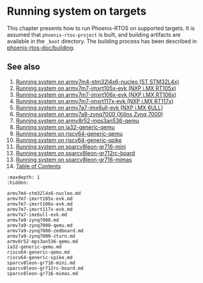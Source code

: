 # Running system on targets

This chapter presents how to run Phoenix-RTOS on supported targets. It is assumed that `phoenix-rtos-project` is built,
and building artifacts are available in the `_boot` directory. The building process has been described in
[phoenix-rtos-doc/building](../building/index.md).

## See also

1. [Running system on armv7m4-stm32l4x6-nucleo (ST STM32L4x)](armv7m4-stm32l4x6-nucleo.md)
2. [Running system on armv7m7-imxrt105x-evk (NXP i.MX RT105x)](armv7m7-imxrt105x-evk.md)
3. [Running system on armv7m7-imxrt106x-evk (NXP i.MX RT106x)](armv7m7-imxrt106x-evk.md)
4. [Running system on armv7m7-imxrt117x-evk (NXP i.MX RT117x)](armv7m7-imxrt117x-evk.md)
5. [Running system on armv7a7-imx6ull-evk (NXP i.MX 6ULL)](armv7a7-imx6ull-evk.md)
6. [Running system on armv7a9-zynq7000 (Xilinx Zynq 7000)](armv7a9-zynq7000.md)
7. [Running system on armv8r52-mps3an536-qemu](armv8r52-mps3an536-qemu.md)
8. [Running system on ia32-generic-qemu](ia32-generic-qemu.md)
9. [Running system on riscv64-generic-qemu](riscv64-generic-qemu.md)
10. [Running system on riscv64-generic-spike](riscv64-generic-spike.md)
11. [Running system on sparcv8leon-gr716-mini](sparcv8leon-gr716-mini.md)
12. [Running system on sparcv8leon-gr712rc-board](sparcv8leon-gr712rc-board.md)
13. [Running system on sparcv8leon-gr716-mimas](sparcv8leon-gr716-mimas.md)
14. [Table of Contents](../index.md)

```{toctree}
:maxdepth: 1
:hidden:

armv7m4-stm32l4x6-nucleo.md
armv7m7-imxrt105x-evk.md
armv7m7-imxrt106x-evk.md
armv7m7-imxrt117x-evk.md
armv7a7-imx6ull-evk.md
armv7a9-zynq7000.md
armv7a9-zynq7000-qemu.md
armv7a9-zynq7000-zedboard.md
armv7a9-zynq7000-zturn.md
armv8r52-mps3an536-qemu.md
ia32-generic-qemu.md
riscv64-generic-qemu.md
riscv64-generic-spike.md
sparcv8leon-gr716-mini.md
sparcv8leon-gr712rc-board.md
sparcv8leon-gr716-mimas.md
```

